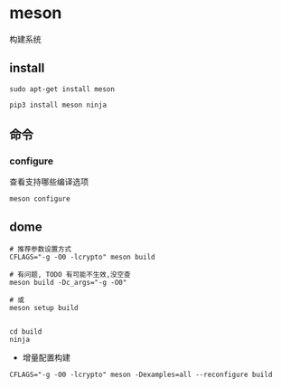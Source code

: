 # meson
构建系统

## install
```shell
sudo apt-get install meson

pip3 install meson ninja
```

## 命令

### configure
查看支持哪些编译选项
```shell
meson configure
```


## dome
```shell
# 推荐参数设置方式
CFLAGS="-g -O0 -lcrypto" meson build

# 有问题, TODO 有可能不生效,没空查
meson build -Dc_args="-g -O0"

# 或
meson setup build


cd build
ninja
```

- 增量配置构建
```shell
CFLAGS="-g -O0 -lcrypto" meson -Dexamples=all --reconfigure build
```

